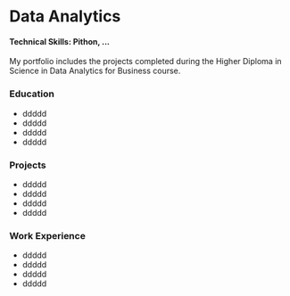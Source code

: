 # Data Analytics
#### Technical Skills: Pithon, ...

My portfolio includes the projects completed during the Higher Diploma in Science in Data Analytics for Business course.

### Education
- ddddd
- ddddd
- ddddd
- ddddd

### Projects
- ddddd
- ddddd
- ddddd
- ddddd

### Work Experience
- ddddd
- ddddd
- ddddd
- ddddd
